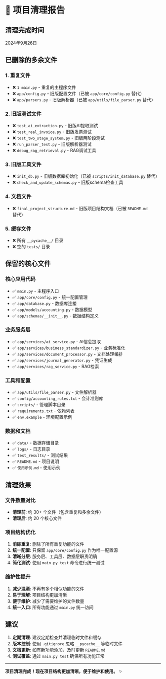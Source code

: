 # 🧹 项目清理报告

## 清理完成时间
2024年9月26日

## 已删除的多余文件

### 1. 重复文件
- ❌ `1 main.py` - 重复的主程序文件
- ❌ `app/config.py` - 旧版配置文件（已被 `app/core/config.py` 替代）
- ❌ `app/parsers.py` - 旧版解析器（已被 `app/utils/file_parser.py` 替代）

### 2. 旧版测试文件
- ❌ `test_ai_extraction.py` - 旧版AI提取测试
- ❌ `test_real_invoice.py` - 旧版发票测试
- ❌ `test_two_stage_system.py` - 旧版两阶段测试
- ❌ `run_parser_test.py` - 旧版解析器测试
- ❌ `debug_rag_retrieval.py` - RAG调试工具

### 3. 旧版工具文件
- ❌ `init_db.py` - 旧版数据库初始化（已被 `scripts/init_database.py` 替代）
- ❌ `check_and_update_schemas.py` - 旧版schema检查工具

### 4. 文档文件
- ❌ `final_project_structure.md` - 旧版项目结构文档（已被 `README.md` 替代）

### 5. 缓存文件
- ❌ 所有 `__pycache__/` 目录
- ❌ 空的 `tests/` 目录

## 保留的核心文件

### 核心应用代码
- ✅ `main.py` - 主程序入口
- ✅ `app/core/config.py` - 统一配置管理
- ✅ `app/database.py` - 数据库连接
- ✅ `app/models/accounting.py` - 数据模型
- ✅ `app/schemas/__init__.py` - 数据结构定义

### 业务服务层
- ✅ `app/services/ai_service.py` - AI信息提取
- ✅ `app/services/business_standardizer.py` - 业务标准化
- ✅ `app/services/document_processor.py` - 文档处理编排
- ✅ `app/services/journal_generator.py` - 凭证生成
- ✅ `app/services/rag_service.py` - RAG检索

### 工具和配置
- ✅ `app/utils/file_parser.py` - 文件解析器
- ✅ `config/accounting_rules.txt` - 会计准则库
- ✅ `scripts/` - 管理脚本目录
- ✅ `requirements.txt` - 依赖列表
- ✅ `env.example` - 环境配置示例

### 数据和文档
- ✅ `data/` - 数据存储目录
- ✅ `logs/` - 日志目录
- ✅ `test_results/` - 测试结果
- ✅ `README.md` - 项目说明
- ✅ `使用示例.md` - 使用示例

## 清理效果

### 文件数量对比
- **清理前**: 约 30+ 个文件（包含重复和多余文件）
- **清理后**: 约 20 个核心文件

### 项目结构优化
1. **消除重复**: 删除了所有重复功能的文件
2. **统一配置**: 只保留 `app/core/config.py` 作为唯一配置源
3. **清晰分层**: 服务层、工具层、数据层职责明确
4. **简化测试**: 使用 `main.py test` 命令进行统一测试

### 维护性提升
1. **减少混淆**: 不再有多个相似功能的文件
2. **易于理解**: 项目结构更加清晰
3. **便于维护**: 减少了需要维护的文件数量
4. **统一入口**: 所有功能通过 `main.py` 统一访问

## 建议

1. **定期清理**: 建议定期检查并清理临时文件和缓存
2. **版本控制**: 使用 `.gitignore` 忽略 `__pycache__` 等临时文件
3. **文档更新**: 如有新功能添加，及时更新 `README.md`
4. **测试覆盖**: 通过 `main.py test` 确保所有功能正常

---
**项目清理完成！现在项目结构更加清晰，便于维护和使用。** ✨

